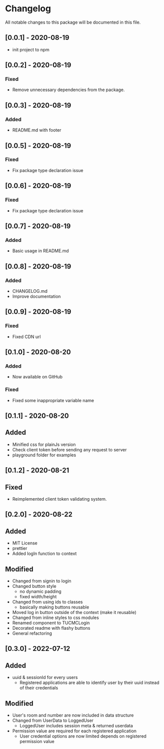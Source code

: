 # Changelog

All notable changes to this package will be documented in this file.

## [0.0.1] - 2020-08-19

- init project to npm

## [0.0.2] - 2020-08-19

### Fixed

- Remove unnecessary dependencies from the package.

## [0.0.3] - 2020-08-19

### Added

- README.md with footer

## [0.0.5] - 2020-08-19

### Fixed

- Fix package type declaration issue

## [0.0.6] - 2020-08-19

### Fixed

- Fix package type declaration issue

## [0.0.7] - 2020-08-19

### Added

- Basic usage in README.md

## [0.0.8] - 2020-08-19

### Added

- CHANGELOG.md
- Improve documentation

## [0.0.9] - 2020-08-19

### Fixed

- Fixed CDN url

## [0.1.0] - 2020-08-20

### Added

- Now available on GitHub

### Fixed

- Fixed some inappropriate variable name

## [0.1.1] - 2020-08-20

## Added

- Minified css for plainJs version
- Check client token before sending any request to server
- playground folder for examples

## [0.1.2] - 2020-08-21

## Fixed

- Reimplemented client token validating system.

## [0.2.0] - 2020-08-22

## Added

- MIT License
- prettier
- Added logIn function to context

## Modified

- Changed from signin to login
- Changed button style
  - no dynamic padding
  - fixed width/height
- Changed from using ids to classes
  - basically making buttons reusable
- Moved log in button outside of the context (make it reusable)
- Changed from inline styles to css modules
- Renamed component to TUCMCLogin
- Decorated readme with flashy buttons
- General refactoring

## [0.3.0] - 2022-07-12

## Added

- uuid & sessionId for every users
  - Registered applications are able to identify user by their uuid instead of their credentials

## Modified

- User's room and number are now included in data structure
- Changed from UserData to LoggedUser
  - LoggedUser includes session meta & returned userdata
- Permission value are required for each registered application
  - User credential options are now limited depends on registered permission value
